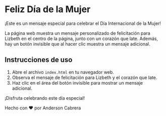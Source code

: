 # Feliz Día de la Mujer

¡Este es un mensaje especial para celebrar el Día Internacional de la Mujer!

La página web muestra un mensaje personalizado de felicitación para Lizbeth en el centro de la página, junto con un corazón que late. Además, hay un botón invisible que al hacer clic muestra un mensaje adicional.

## Instrucciones de uso

1. Abre el archivo `index.html` en tu navegador web.
2. Observa el mensaje de felicitación para Lizbeth y el corazón que late.
3. Haz clic en el área del botón invisible para mostrar un mensaje adicional.

¡Disfruta celebrando este día especial!

Hecho con ❤️ por Anderson Cabrera